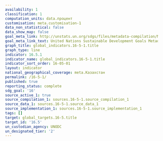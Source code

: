 ```yaml
---
availability: 1
classification: 1
computation_units: data.процент
customisation: meta.customisation-1
data_non_statistical: false
data_show_map: false
goal_meta_link: http://unstats.un.org/sdgs/files/metadata-compilation/Metadata-Goal-16.pdf
goal_meta_link_text: United Nations Sustainable Development Goals Metadata (pdf 1361kB)
graph_title: global_indicators.16-5-1.title
graph_type: line
indicator: 16.5.1
indicator_name: global_indicators.16-5-1.title
indicator_sort_order: 16-05-01
layout: indicator
national_geographical_coverage: meta.Казахстан
permalink: /16-5-1/
published: true
reporting_status: complete
sdg_goal: '16'
source_active_1: true
source_compilation_1: sources.16-5-1.source_compilation_1
source_data_1: sources.16-5-1.source_data_1
source_implementation_1: sources.16-5-1.source_implementation_1
tags: []
target: global_targets.16-5.title
target_id: '16.5'
un_custodian_agency: UNODC
un_designated_tier: '2'
---
```

